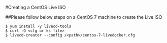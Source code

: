 
#Creating a CentOS Live ISO

##Please follow below steps on a CentOS 7 machine to create the Live ISO 

```
$ yum install -y livecd-tools
$ curl -O <cfg or ks file>
$ livecd-creator --config /<path>/centos-7-livedocker.cfg
```
